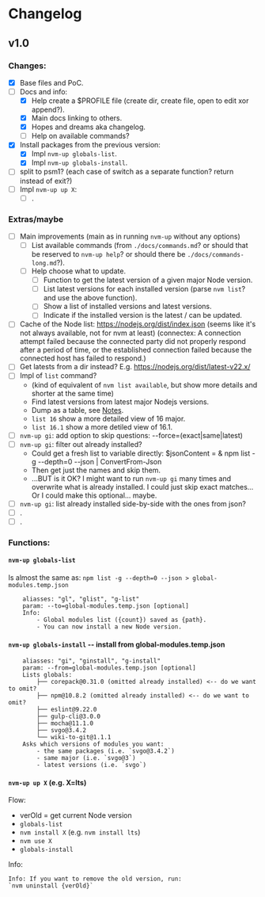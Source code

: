 # Changelog

## v1.0

### Changes:
- [x] Base files and PoC.
- [ ] Docs and info:
	- [x] Help create a $PROFILE file (create dir, create file, open to edit xor append?).
	- [x] Main docs linking to others.
	- [x] Hopes and dreams aka changelog.
	- [ ] Help on available commands?
- [x] Install packages from the previous version:
	- [x] Impl `nvm-up globals-list`.
	- [x] Impl `nvm-up globals-install`.
- [ ] split to psm1? (each case of switch as a separate function? return instead of exit?)
- [ ] Impl `nvm-up up X`:
	- [ ] .

### Extras/maybe
- [ ] Main improvements (main as in running `nvm-up` without any options)
	- [ ] List available commands (from `./docs/commands.md`? or should that be reserved to `nvm-up help`? or should there be `./docs/commands-long.md`?).
	- [ ] Help choose what to update.
		- [ ] Function to get the latest version of a given major Node version.
		- [ ] List latest versions for each installed version (parse `nvm list`? and use the above function).
		- [ ] Show a list of installed versions and latest versions.
		- [ ] Indicate if the installed version is the latest / can be updated.
- [ ] Cache of the Node list: https://nodejs.org/dist/index.json
	(seems like it's not always available, not for nvm at least)
	(connectex: A connection attempt failed because the connected party did not properly respond after a period of time, or the established connection failed because the connected host has failed to respond.)
- [ ] Get latests from a dir instead? E.g. https://nodejs.org/dist/latest-v22.x/
- [ ] Impl of `list` command?
	- (kind of equivalent of `nvm list available`, but show more details and shorter at the same time)
	- Find latest versions from latest major Nodejs versions.
	- Dump as a table, see [Notes](./notes.md#node-versions).
	- `list 16` show a more detailed view of 16 major.
	- `list 16.1` show a more detiled view of 16.1.
- [ ] `nvm-up gi`: add option to skip questions: --force=(exact|same|latest)
- [ ] `nvm-up gi`: filter out already installed?
	- Could get a fresh list to variable directly:
		$jsonContent = & npm list -g --depth=0 --json | ConvertFrom-Json
	- Then get just the names and skip them.
	- ...BUT is it OK?
		I might want to run `nvm-up gi` many times and overwrite what is already installed.
		I could just skip exact matches...
		Or I could make this optional... maybe.
- [ ] `nvm-up gi`: list already installed side-by-side with the ones from json?
- [ ] .
- [ ] .

### Functions:

#### `nvm-up globals-list`
Is almost the same as: `npm list -g --depth=0 --json > global-modules.temp.json`
```
	aliasses: "gl", "glist", "g-list"
	param: --to=global-modules.temp.json [optional]
	Info:
		- Global modules list ({count}) saved as {path}.
		- You can now install a new Node version.
```

#### `nvm-up globals-install` -- install from global-modules.temp.json
```
	aliasses: "gi", "ginstall", "g-install"
	param: --from=global-modules.temp.json [optional]
	Lists globals:
		├── corepack@0.31.0 (omitted already installed) <-- do we want to omit?
		├── npm@10.8.2 (omitted already installed) <-- do we want to omit?
		├── eslint@9.22.0
		├── gulp-cli@3.0.0
		├── mocha@11.1.0
		├── svgo@3.4.2
		└── wiki-to-git@1.1.1
	Asks which versions of modules you want:
		- the same packages (i.e. `svgo@3.4.2`)
		- same major (i.e. `svgo@3`)
		- latest versions (i.e. `svgo`)
```

#### `nvm-up up X` (e.g. X=lts)

Flow:
- verOld = get current Node version
- `globals-list`
- `nvm install X` (e.g. `nvm install lts`)
- `nvm use X`
- `globals-install`

Info:
```
Info: If you want to remove the old version, run:
`nvm uninstall {verOld}`
```